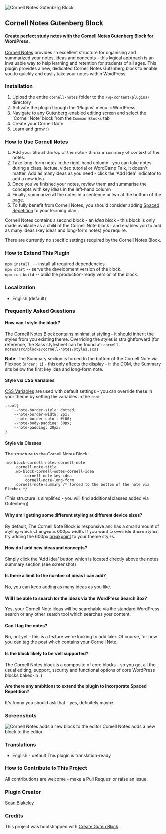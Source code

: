 ![Cornell Notes Gutenberg Block](https://user-images.githubusercontent.com/1598104/86223479-808a2800-bb7f-11ea-8ecb-21be3e7a368b.jpg)

## Cornell Notes Gutenberg Block
#### Create perfect study notes with the Cornell Notes Gutenberg Block for WordPress.

[Cornell Notes](https://en.wikipedia.org/wiki/Cornell_Notes) provides an excellent structure for organising and summarized your notes, ideas and concepts - this logical approach is an invaluable way to help learning and retention for students of all ages. This plugin provides a new, dedicated Cornell Notes Gutenberg block to enable you to quickly and easily take your notes within WordPress.

### Installation
1. Upload the entire `cornell-notes` folder to the `/wp-content/plugins/` directory
2. Activate the plugin through the 'Plugins' menu in WordPress
3. Navigate to any Gutenberg-enabled editing screen and select the 'Cornell Note' block from the `Common Blocks` tab
4. Create your Cornell Note
5. Learn and grow :)

### How to Use Cornell Notes
1. Add your title at the top of the note - this is a summary of context of the notes.
2. Take long-form notes in the right-hand column - you can take notes during a class, lecture, video tutorial or WordCamp Talk, it doesn't matter. Add as many ideas as you need - click the 'Add Idea' indicator to add a new idea.
3. Once you've finished your notes, review them and summarise the concepts with key ideas in the left-hand column
4. Finally, summarize all the notes in a sentence or two at the bottom of the page.
5. To fully benefit from Cornell Notes, you should consider adding [Spaced Repetition](https://en.wikipedia.org/wiki/Spaced_repetition) to your learning plan.

Cornell Notes contains a second block - an *Idea* block - this block is only made available as a child of the Cornell Note block - and enables you to add as many ideas (key ideas and long-form notes) you require.

There are currently no specific settings required by the Cornell Notes Block.

### How to Extend This Plugin
`npm install ` -- install all required dependencies.  
`npm start` -- serve the development version of the block.  
`npm run build` -- build the production-ready version of the block.  

### Localization
* English (default)

### Frequently Asked Questions
#### How can I style the block?
The Cornell Notes Block contains minimalist styling - it should inherit the styles from you existing theme. Overriding the styles is straightforward (for reference, the Sass stylesheet can be found at: `cornell-notes/src/blocks/cornell-notes/styles.scss`

**Note**: The Summary section is forced to the bottom of the Cornell Note via Flexbox (`order: 1`) - this only affects the display - in the DOM, the Summary sits below the first key idea and long-form note.

#### Style via CSS Variables
[CSS Variables](https://www.scaler.com/topics/css/css-variables/) are used with default settings - you can override these in your theme by setting the variables in the `root`
```
:root{
    --note-border-style: dotted;  
	--note-border-width: 2px;
	--note-border-color: #f00;  
	--note-body-padding: 30px;  
	--note-padding: 20px;  
}
```

#### Style via Classes
The structure to the Cornell Notes Block:
```
.wp-block-cornell-notes-cornell-note
	.cornell-note-title
	.wp-block-cornell-notes-cornell-idea
		.cornell-note-key-idea
		.cornell-note-long-form
	.cornell-note-summary /* forced to the bottom of the note via Flexbox */
```
(This structure is simplified - you will find additional classes added via Gutenberg)

#### Why am I getting some different styling at different device sizes?
By default, The Cornell Note Block is responsive and has a small amount of styling which changes at 600px width.  If you want to override these styles, try adding the 600px [breakpoint](https://www.w3schools.com/css/css_rwd_mediaqueries.asp) to your theme styles.

#### How do I add new ideas and concepts?
Simply click the 'Add Idea' button which is located directly above the notes summary section (see screenshot)

#### Is there a limit to the number of ideas I can add?
No, you can keep adding as many ideas as you like.

#### Will I be able to search for the ideas via the WordPress Search Box?
Yes, your Cornell Note ideas will be searchable via the standard WordPress search or any other search tool which searches your content.

#### Can I tag the notes?
No, not yet - this is a feature we're looking to add later. Of course, for now you can tag the post which contains your Cornell Note.

#### Is the block likely to be well supported?
The Cornell Notes block is a composite of core blocks - so you get all the usual editing, support, security and functional options of core WordPress blocks baked-in :)

#### Are there any ambitions to extend the plugin to incorporate Spaced Repetition?
It's funny you should ask that - yes, definitely maybe.

### Screenshots
![Cornell Notes adds a new block to the editor](https://user-images.githubusercontent.com/1598104/85895221-293a2f80-b7ee-11ea-84c7-2308cdbd6bb5.png)
Cornell Notes adds a new block to the editor

### Translations
* English - default
This plugin is translation-ready

### How to Contribute to This Project
All contributions are welcome - make a Pull Request or raise an issue.

### Plugin Creator
[Sean Blakeley](https://github.com/SeanBlakeley)

### Credits
This project was bootstrapped with [Create Guten Block](https://github.com/ahmadawais/create-guten-block).
